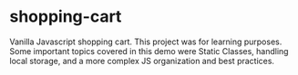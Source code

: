 # shopping-cart
Vanilla Javascript shopping cart. This project was for learning purposes. Some important topics covered in this demo were Static Classes, handling local storage, and a more complex JS organization and best practices.
